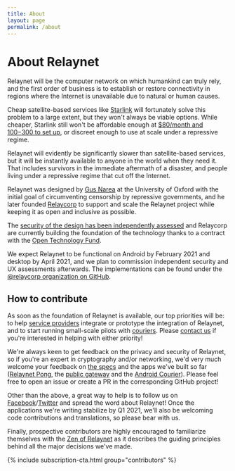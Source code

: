 ```yaml
---
title: About
layout: page
permalink: /about
---
```


# About Relaynet

Relaynet will be the computer network on which humankind can truly rely, and the first order of business is to establish or restore connectivity in regions where the Internet is unavailable due to natural or human causes.

Cheap satellite-based services like [Starlink](https://en.wikipedia.org/wiki/Starlink) will fortunately solve this problem to a large extent, but they won't always be viable options. While cheaper, Starlink still won't be affordable enough at [$80/month and $100-$300 to set up](https://www.inverse.com/innovation/spacex-starlink-price-launch-date-how-to-see-elon-musks-constellation), or discreet enough to use at scale under a repressive regime. 

Relaynet will evidently be significantly slower than satellite-based services, but it will be instantly available to anyone in the world when they need it. That includes survivors in the immediate aftermath of a disaster, and people living under a repressive regime that cut off the Internet.

Relaynet was designed by [Gus Narea](https://gustavo.engineer/) at the University of Oxford with the initial goal of circumventing censorship by repressive governments, and he later founded [Relaycorp](https://relaycorp.tech/) to support and scale the Relaynet project while keeping it as open and inclusive as possible.

The [security of the design has been independently assessed](https://relaynet.network/archives/security-audit-2019-03.pdf) and Relaycorp are currently building the foundation of the technology thanks to a contract with the [Open Technology Fund](https://opentech.fund/).

We expect Relaynet to be functional on Android by February 2021 and desktop by April 2021, and we plan to commission independent security and UX assessments afterwards. The implementations can be found under the [@relaycorp organization on GitHub](https://github.com/relaycorp).

## How to contribute

As soon as the foundation of Relaynet is available, our top priorities will be: to help [service providers](./service-providers) integrate or prototype the integration of Relaynet, and to start running small-scale pilots with [couriers](./couriers). Please [contact us](https://relaycorp.tech/) if you're interested in helping with either priority!

We're always keen to get feedback on the privacy and security of Relaynet, so if you're an expert in cryptography and/or networking, we'd very much welcome your feedback on [the specs](https://specs.relaynet.network/) and the apps we've built so far ([Relaynet Pong](https://github.com/relaycorp/relaynet-pong), the [public gateway](https://github.com/relaycorp/relaynet-internet-gateway) and the [Android Courier](https://github.com/relaycorp/relaynet-courier-android)). Please feel free to open an issue or create a PR in the corresponding GitHub project!

Other than the above, a great way to help is to follow us on [Facebook](https://www.facebook.com/relaynet)/[Twitter](https://www.twitter.com/relaynet_) and spread the word about Relaynet! Once the applications we're writing stabilize by Q1 2021, we'll also be welcoming code contributions and translations, so please bear with us.

Finally, prospective contributors are highly encouraged to familiarize themselves with the [Zen of Relaynet](https://specs.relaynet.network/RS-020) as it describes the guiding principles behind all the major decisions we've made.

{% include subscription-cta.html group="contributors" %}
